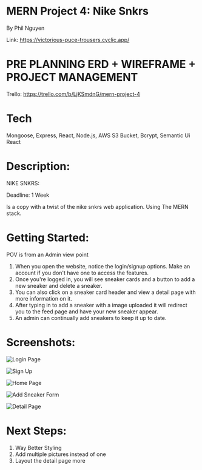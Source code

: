 # MERN Project 4: Nike Snkrs 

By Phil Nguyen

Link: https://victorious-puce-trousers.cyclic.app/

# PRE PLANNING ERD + WIREFRAME + PROJECT MANAGEMENT
Trello: https://trello.com/b/LjKSmdnG/mern-project-4

# Tech
Mongoose, Express, React, Node.js, AWS S3 Bucket, Bcrypt, Semantic Ui React

# Description:

NIKE SNKRS: 

Deadline: 1 Week

Is a copy with a twist of the nike snkrs web application. Using The MERN stack. 

# Getting Started:
POV is from an Admin view point

1. When you open the website, notice the login/signup options. Make an account if you don't have one to access the features.
2. Once you're logged in, you will see sneaker cards and a button to add a new sneaker and delete a sneaker.
3. You can also click on a sneaker card header and view a detail page with more information on it.
4. After typing in to add a sneaker with a image uploaded it will redirect you to the feed page and have your new sneaker appear. 
5. An admin can continually add sneakers to keep it up to date.


# Screenshots:

![Login Page](https://imgur.com/qEGkjyT.png)

![Sign Up](https://imgur.com/mWNMVKf.png)

![Home Page](https://imgur.com/mtKOirE.png)

![Add Sneaker Form](https://imgur.com/tq6LvJV.png)

![Detail Page](https://imgur.com/KRHcosl.png)


# Next Steps:

1. Way Better Styling
2. Add multiple pictures instead of one
3. Layout the detail page more

